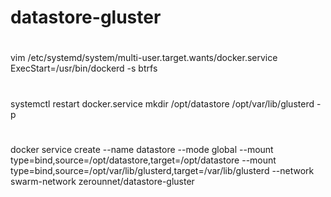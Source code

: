 # datastore-gluster

#
  vim /etc/systemd/system/multi-user.target.wants/docker.service
  ExecStart=/usr/bin/dockerd -s btrfs

#
  systemctl restart docker.service
  mkdir /opt/datastore /opt/var/lib/glusterd -p

# 
  docker service create --name datastore --mode global --mount type=bind,source=/opt/datastore,target=/opt/datastore --mount type=bind,source=/opt/var/lib/glusterd,target=/var/lib/glusterd --network swarm-network zerounnet/datastore-gluster
